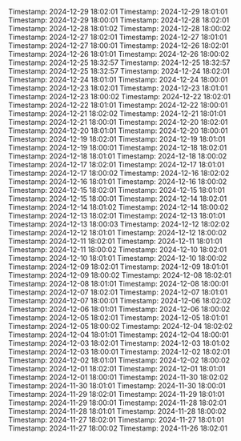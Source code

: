 Timestamp: 2024-12-29 18:02:01
Timestamp: 2024-12-29 18:01:01
Timestamp: 2024-12-29 18:00:01
Timestamp: 2024-12-28 18:02:01
Timestamp: 2024-12-28 18:01:02
Timestamp: 2024-12-28 18:00:02
Timestamp: 2024-12-27 18:02:01
Timestamp: 2024-12-27 18:01:01
Timestamp: 2024-12-27 18:00:01
Timestamp: 2024-12-26 18:02:01
Timestamp: 2024-12-26 18:01:01
Timestamp: 2024-12-26 18:00:02
Timestamp: 2024-12-25 18:32:57
Timestamp: 2024-12-25 18:32:57
Timestamp: 2024-12-25 18:32:57
Timestamp: 2024-12-24 18:02:01
Timestamp: 2024-12-24 18:01:01
Timestamp: 2024-12-24 18:00:01
Timestamp: 2024-12-23 18:02:01
Timestamp: 2024-12-23 18:01:01
Timestamp: 2024-12-23 18:00:02
Timestamp: 2024-12-22 18:02:01
Timestamp: 2024-12-22 18:01:01
Timestamp: 2024-12-22 18:00:01
Timestamp: 2024-12-21 18:02:02
Timestamp: 2024-12-21 18:01:01
Timestamp: 2024-12-21 18:00:01
Timestamp: 2024-12-20 18:02:01
Timestamp: 2024-12-20 18:01:01
Timestamp: 2024-12-20 18:00:01
Timestamp: 2024-12-19 18:02:01
Timestamp: 2024-12-19 18:01:01
Timestamp: 2024-12-19 18:00:01
Timestamp: 2024-12-18 18:02:01
Timestamp: 2024-12-18 18:01:01
Timestamp: 2024-12-18 18:00:02
Timestamp: 2024-12-17 18:02:01
Timestamp: 2024-12-17 18:01:01
Timestamp: 2024-12-17 18:00:02
Timestamp: 2024-12-16 18:02:02
Timestamp: 2024-12-16 18:01:01
Timestamp: 2024-12-16 18:00:02
Timestamp: 2024-12-15 18:02:01
Timestamp: 2024-12-15 18:01:01
Timestamp: 2024-12-15 18:00:01
Timestamp: 2024-12-14 18:02:01
Timestamp: 2024-12-14 18:01:02
Timestamp: 2024-12-14 18:00:02
Timestamp: 2024-12-13 18:02:01
Timestamp: 2024-12-13 18:01:01
Timestamp: 2024-12-13 18:00:03
Timestamp: 2024-12-12 18:02:02
Timestamp: 2024-12-12 18:01:01
Timestamp: 2024-12-12 18:00:02
Timestamp: 2024-12-11 18:02:01
Timestamp: 2024-12-11 18:01:01
Timestamp: 2024-12-11 18:00:02
Timestamp: 2024-12-10 18:02:01
Timestamp: 2024-12-10 18:01:01
Timestamp: 2024-12-10 18:00:02
Timestamp: 2024-12-09 18:02:01
Timestamp: 2024-12-09 18:01:01
Timestamp: 2024-12-09 18:00:02
Timestamp: 2024-12-08 18:02:01
Timestamp: 2024-12-08 18:01:01
Timestamp: 2024-12-08 18:00:01
Timestamp: 2024-12-07 18:02:01
Timestamp: 2024-12-07 18:01:01
Timestamp: 2024-12-07 18:00:01
Timestamp: 2024-12-06 18:02:02
Timestamp: 2024-12-06 18:01:01
Timestamp: 2024-12-06 18:00:02
Timestamp: 2024-12-05 18:02:01
Timestamp: 2024-12-05 18:01:01
Timestamp: 2024-12-05 18:00:02
Timestamp: 2024-12-04 18:02:02
Timestamp: 2024-12-04 18:01:01
Timestamp: 2024-12-04 18:00:01
Timestamp: 2024-12-03 18:02:01
Timestamp: 2024-12-03 18:01:02
Timestamp: 2024-12-03 18:00:01
Timestamp: 2024-12-02 18:02:01
Timestamp: 2024-12-02 18:01:01
Timestamp: 2024-12-02 18:00:02
Timestamp: 2024-12-01 18:02:01
Timestamp: 2024-12-01 18:01:01
Timestamp: 2024-12-01 18:00:01
Timestamp: 2024-11-30 18:02:02
Timestamp: 2024-11-30 18:01:01
Timestamp: 2024-11-30 18:00:01
Timestamp: 2024-11-29 18:02:01
Timestamp: 2024-11-29 18:01:01
Timestamp: 2024-11-29 18:00:01
Timestamp: 2024-11-28 18:02:01
Timestamp: 2024-11-28 18:01:01
Timestamp: 2024-11-28 18:00:02
Timestamp: 2024-11-27 18:02:01
Timestamp: 2024-11-27 18:01:01
Timestamp: 2024-11-27 18:00:02
Timestamp: 2024-11-26 18:02:01
